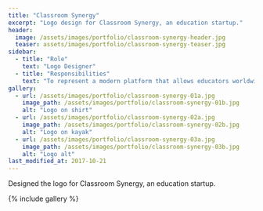 ```yaml
---
title: "Classroom Synergy"
excerpt: "Logo design for Classroom Synergy, an education startup."
header:
  image: /assets/images/portfolio/classroom-synergy-header.jpg
  teaser: assets/images/portfolio/classroom-synergy-teaser.jpg
sidebar:
  - title: "Role"
    text: "Logo Designer"
  - title: "Responsibilities"
    text: "To represent a modern platform that allows educators worldwide to share resources with one another."
gallery:
  - url: /assets/images/portfolio/classroom-synergy-01a.jpg
    image_path: /assets/images/portfolio/classroom-synergy-01b.jpg
    alt: "Logo on shirt"
  - url: /assets/images/portfolio/classroom-synergy-02a.jpg
    image_path: /assets/images/portfolio/classroom-synergy-02b.jpg
    alt: "Logo on kayak"
  - url: /assets/images/portfolio/classroom-synergy-03a.jpg
    image_path: /assets/images/portfolio/classroom-synergy-03b.jpg
    alt: "Logo alt"
last_modified_at: 2017-10-21
---
```


Designed the logo for Classroom Synergy, an education startup.

{% include gallery %}
